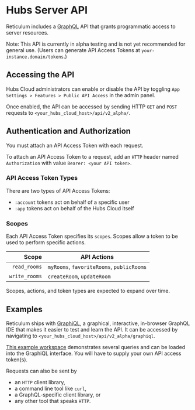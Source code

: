 # Hubs Server API
Reticulum includes a [GraphQL](https://graphql.org/) API that grants programmatic access to server resources. 

Note: This API is currently in alpha testing and is not yet recommended for general use. (Users can generate API Access Tokens at `your-instance.domain/tokens`.)

## Accessing the API
Hubs Cloud administrators can enable or disable the API by toggling `App Settings > Features > Public API Access` in the admin panel. 

Once enabled, the API can be accessed by sending HTTP `GET` and `POST` requests to `<your_hubs_cloud_host>/api/v2_alpha/`. 

## Authentication and Authorization
You must attach an API Access Token with each request.

To attach an API Access Token to a request, add an `HTTP` header named `Authorization` with value `Bearer: <your API token>`. 

### API Access Token Types
There are two types of API Access Tokens: 
- `:account` tokens act on behalf of a specific user
- `:app` tokens act on behalf of the Hubs Cloud itself

### Scopes
Each API Access Token specifies its `scopes`. Scopes allow a token to be used to perform specific actions.

| Scope | API Actions |
| --:            |         --- |      
| `read_rooms` | `myRooms`, `favoriteRooms`, `publicRooms` |
| `write_rooms` | `createRoom`, `updateRoom` |

Scopes, actions, and token types are expected to expand over time.

## Examples
Reticulum ships with [GraphiQL](https://github.com/graphql/graphiql/tree/main/packages/graphiql#graphiql), a graphical, interactive, in-browser GraphQL IDE that makes it easier to test and learn the API. It can be accessed by navigating to `<your_hubs_cloud_host>/api/v2_alpha/graphiql`. 

[This example workspace](../test/api/v2/graphiql-workspace-2020-12-07-15-26-56.json) demonstrates several queries and can be loaded into the GraphiQL interface. You will have to supply your own API access token(s).

Requests can also be sent by
- an `HTTP` client library, 
- a command line tool like `curl`, 
- a GraphQL-specific client library, or
- any other tool that speaks `HTTP`. 
